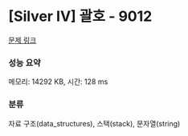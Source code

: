 # [Silver IV] 괄호 - 9012 

[문제 링크](https://www.acmicpc.net/problem/9012) 

### 성능 요약

메모리: 14292 KB, 시간: 128 ms

### 분류

자료 구조(data_structures), 스택(stack), 문자열(string)


